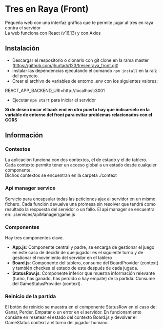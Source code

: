 # Tres en Raya (Front)
Pequeña web con una interfaz gráfica que te permite jugar al tres en raya contra el servidor\
La web funciona con React (v16.13) y con Axios



## Instalación

- Descargar el respositorio o clonarlo con git clone en la rama master (https://github.com/jhurtado123/tresenraya_front.git)
- Instalar las dependencias ejecutando el comando `npm install` en la raíz del proyecto.
- Crear el archivo de variables de entorno .env con los siguientes valores:

REACT_APP_BACKEND_URI=http://localhost:3001

- Ejecutar `npm start` para iniciar el servidor

**Si de desea inciar el back end en otro puerto hay que indicarselo en la variable de entorno del front para evitar problemas relacionados con el CORS**


## Información

### Contextos
La aplicación funciona con dos contextos, el de estado y el de tablero.
Cada contexto permite tener un acceso global a un estado desde cualquier componente.\
Dichos contextos se encuentran en la carpeta ./context

### Api manager service
Servicio para encapsular todas las peticiones ajax al servidor en un mismo fichero.
Cada función devuelve una promesa sin resolver que tendrá como resultado la respuesta del servidor o un fallo.
El api manager se encuentra en: ./services/apiManager/game.js

### Componentes
Hay tres componentes clave.
- **App.js**: Componente central y padre, se encarga de gestionar el juego en este caso de decidir de que jugador es el siguiente turno y de gestionar el movimiento del servidor en el tablero
- **Board.js**: Componente del tablero, consume del BoardProvider (context) y también checkea el estado de este después de cada jugada.
- **StatusRow.js**: Componente inferior que muestra información relevante (turno, has ganado, has perdido o hay empate) de la partida. Consume del GameStatusProvider (context).

### Reinicio de la partida
El botón de reinicio se muestra en el componente StatusRow en el caso de: Ganar, Perder, Empatar o un error en el servidor.
En funcionamiento consiste en resetear el estado del contexto Board.js y devolver el GameStatus context a el turno del jugador humano.


